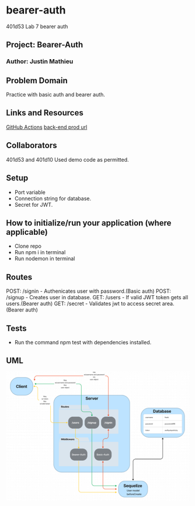 # bearer-auth

401d53 Lab 7 bearer auth

## Project: Bearer-Auth

### Author: Justin Mathieu

## Problem Domain

Practice with basic auth and bearer auth.

## Links and Resources

[GitHub Actions]()
[back-end prod url](https://bearer-auth-yflz.onrender.com)

## Collaborators

401d53 and 401d10 Used demo code as permitted.

## Setup

- Port variable
- Connection string for database.
- Secret for JWT.

## How to initialize/run your application (where applicable)

- Clone repo
- Run npm i in terminal
- Run nodemon in terminal

## Routes

POST: /signin - Authenicates user with password.(Basic auth)
POST: /signup - Creates user in database.
GET: /users   - If valid JWT token gets all users.(Bearer auth)
GET: /secret  - Validates jwt to access secret area.(Bearer auth)

## Tests

- Run the command npm test with dependencies installed.

## UML

![UML](./assets/Lab07UML.png)
